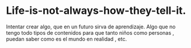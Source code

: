 # Life-is-not-always-how-they-tell-it.
Intentar crear algo, que en un futuro sirva de aprendizaje. Algo que no tengo todo tipos de contenidos para que tanto niños como personas , puedan saber como es el mundo en realidad , etc. 
